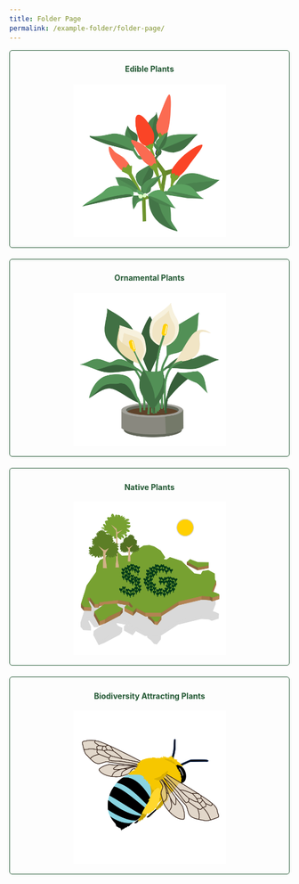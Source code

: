 ```yaml
---
title: Folder Page
permalink: /example-folder/folder-page/
---
```

<style>
	.wrapper {
		display: grid;
		grid-template-columns: repeat(auto-fit, minmax(275px, 1fr));
		grid-template-rows: auto-fit;
		column-gap: 20px;
		row-gap: 20px;
	}

	.box {
		border: solid 1px #215732 ;
		border-radius: 5px;
		padding: 5px 10px 15px 10px;
		text-align:center;
	}
	
	a:link.button, a:visited.button {
		text-decoration:none;
		color:#215732
	}
	
	a:hover.button {
		border: solid 5px;
		border-radius: 5px;
	}
</style>

<div class="wrapper">
  <a class="button" href="/page-index/glossary/edible-plants/"><div class="box">
		<h4>Edible Plants</h4>
	     <img style="height:275px; width:275px" src="/images/Graphics/edibleplant_6oct.png"><br>
	</div></a>
	<a class="button" href="/page-index/glossary/ornamental-plants/"><div class="box">
		<h4>Ornamental Plants</h4>
	     <img style="height:275px; width:275px" src="/images/Graphics/ornamentalplant_6oct.png"><br>
	</div></a>
	<a class="button" href="/page-index/glossary/native-plants/"><div class="box">
		<h4>Native Plants</h4>
	     <img style="height:275px; width:275px" src="/images/Graphics/nativeplant_6oct.png"><br>
	</div></a>
	<a class="button" href="/page-index/glossary/biodiversity-attracting-plants/"><div class="box">
		<h4>Biodiversity Attracting Plants</h4>
	     <img style="height:275px; width:275px" src="/images/Graphics/biodivplant_6oct.png"><br>
	</div></a>
</div>